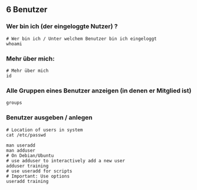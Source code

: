 ## 6 Benutzer

### Wer bin ich (der eingeloggte Nutzer) ? 

```
# Wer bin ich / Unter welchem Benutzer bin ich eingeloggt  
whoami 
```

### Mehr über mich:

```
# Mehr über mich
id
```

### Alle Gruppen eines Benutzer anzeigen (in denen er Mitglied ist) 

```
groups 
```


### Benutzer ausgeben / anlegen 

```
# Location of users in system 
cat /etc/passwd 

man useradd
man adduser
# On Debian/Ubuntu 
# use adduser to interactively add a new user 
adduser training
# use useradd for scripts
# Important: Use options
useradd training 


```
